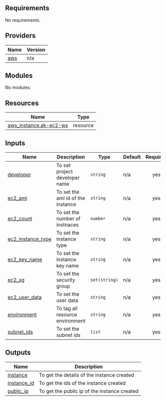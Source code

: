## Requirements

No requirements.

## Providers

| Name | Version |
|------|---------|
| <a name="provider_aws"></a> [aws](#provider\_aws) | n/a |

## Modules

No modules.

## Resources

| Name | Type |
|------|------|
| [aws_instance.ak-ec2-ws](https://registry.terraform.io/providers/hashicorp/aws/latest/docs/resources/instance) | resource |

## Inputs

| Name | Description | Type | Default | Required |
|------|-------------|------|---------|:--------:|
| <a name="input_developer"></a> [developer](#input\_developer) | To set project developer name | `string` | n/a | yes |
| <a name="input_ec2_ami"></a> [ec2\_ami](#input\_ec2\_ami) | To set the ami id of the instance | `string` | n/a | yes |
| <a name="input_ec2_count"></a> [ec2\_count](#input\_ec2\_count) | To set the number of instnaces | `number` | n/a | yes |
| <a name="input_ec2_instance_type"></a> [ec2\_instance\_type](#input\_ec2\_instance\_type) | To set the instance type | `string` | n/a | yes |
| <a name="input_ec2_key_name"></a> [ec2\_key\_name](#input\_ec2\_key\_name) | To set the instance key name | `string` | n/a | yes |
| <a name="input_ec2_sg"></a> [ec2\_sg](#input\_ec2\_sg) | To set the security group | `set(string)` | n/a | yes |
| <a name="input_ec2_user_data"></a> [ec2\_user\_data](#input\_ec2\_user\_data) | To set the user data | `string` | n/a | yes |
| <a name="input_environment"></a> [environment](#input\_environment) | To tag all resource environment | `string` | n/a | yes |
| <a name="input_subnet_ids"></a> [subnet\_ids](#input\_subnet\_ids) | To set the subnet ids | `list` | n/a | yes |

## Outputs

| Name | Description |
|------|-------------|
| <a name="output_instance"></a> [instance](#output\_instance) | To get the details of the instance created |
| <a name="output_instance_id"></a> [instance\_id](#output\_instance\_id) | To get the ids of the instance created |
| <a name="output_public_ip"></a> [public\_ip](#output\_public\_ip) | To get the public ip of the instance created |

